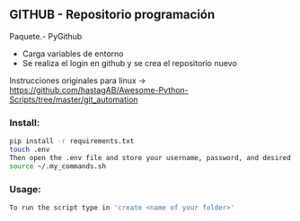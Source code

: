 ## GITHUB - Repositorio programación

Paquete.-  PyGithub

  * Carga variables de entorno
  * Se realiza el login en github y se crea el repositorio nuevo



Instrucciones originales para linux -> https://github.com/hastagAB/Awesome-Python-Scripts/tree/master/git_automation

### Install: 
```bash
pip install -r requirements.txt
touch .env
Then open the .env file and store your username, password, and desired file destination. Use the provided format at the bottom of this README.
source ~/.my_commands.sh
```

### Usage:
```bash
To run the script type in 'create <name of your folder>'
```
